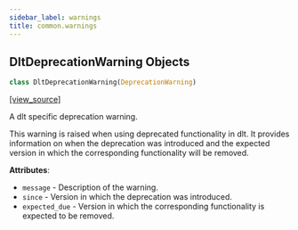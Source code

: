 ```yaml
---
sidebar_label: warnings
title: common.warnings
---
```


## DltDeprecationWarning Objects

```python
class DltDeprecationWarning(DeprecationWarning)
```

[[view_source]](https://github.com/dlt-hub/dlt/blob/3739c9ac839aafef713f6d5ebbc6a81b2a39a1b0/dlt/common/warnings.py#L12)

A dlt specific deprecation warning.

This warning is raised when using deprecated functionality in dlt. It provides information on when the
deprecation was introduced and the expected version in which the corresponding functionality will be removed.

**Attributes**:

- `message` - Description of the warning.
- `since` - Version in which the deprecation was introduced.
- `expected_due` - Version in which the corresponding functionality is expected to be removed.

